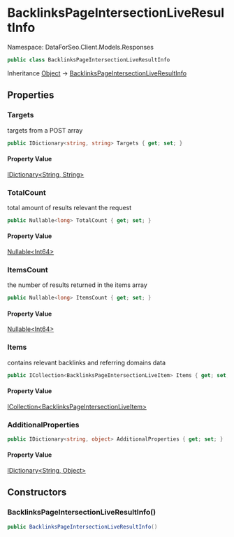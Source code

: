 # BacklinksPageIntersectionLiveResultInfo

Namespace: DataForSeo.Client.Models.Responses

```csharp
public class BacklinksPageIntersectionLiveResultInfo
```

Inheritance [Object](https://docs.microsoft.com/en-us/dotnet/api/system.object) → [BacklinksPageIntersectionLiveResultInfo](./dataforseo.client.models.responses.backlinkspageintersectionliveresultinfo.md)

## Properties

### **Targets**

targets from a POST array

```csharp
public IDictionary<string, string> Targets { get; set; }
```

#### Property Value

[IDictionary&lt;String, String&gt;](https://docs.microsoft.com/en-us/dotnet/api/system.collections.generic.idictionary-2)<br>

### **TotalCount**

total amount of results relevant the request

```csharp
public Nullable<long> TotalCount { get; set; }
```

#### Property Value

[Nullable&lt;Int64&gt;](https://docs.microsoft.com/en-us/dotnet/api/system.nullable-1)<br>

### **ItemsCount**

the number of results returned in the items array

```csharp
public Nullable<long> ItemsCount { get; set; }
```

#### Property Value

[Nullable&lt;Int64&gt;](https://docs.microsoft.com/en-us/dotnet/api/system.nullable-1)<br>

### **Items**

contains relevant backlinks and referring domains data

```csharp
public ICollection<BacklinksPageIntersectionLiveItem> Items { get; set; }
```

#### Property Value

[ICollection&lt;BacklinksPageIntersectionLiveItem&gt;](./dataforseo.client.models.backlinkspageintersectionliveitem.md)<br>

### **AdditionalProperties**

```csharp
public IDictionary<string, object> AdditionalProperties { get; set; }
```

#### Property Value

[IDictionary&lt;String, Object&gt;](https://docs.microsoft.com/en-us/dotnet/api/system.collections.generic.idictionary-2)<br>

## Constructors

### **BacklinksPageIntersectionLiveResultInfo()**

```csharp
public BacklinksPageIntersectionLiveResultInfo()
```

